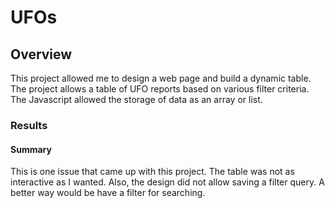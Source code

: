# UFOs
## Overview

This project allowed me to design a web page and build a dynamic table. The project allows a table of UFO reports based on various filter criteria. The Javascript allowed the storage of data as an array or list.  

### Results


#### Summary
This is one issue that came up with this project. The table was not as interactive as I wanted. Also, the design did not allow saving a filter query. A better way would be have a filter for searching. 
